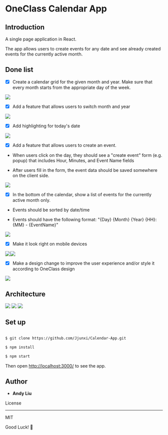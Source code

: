 
  

# OneClass Calendar App

  

## Introduction

A single page application in React.

The app allows users to create events for any date and see already created events for the currently active month.

  

## Done list

  

- [x] Create a calendar grid for the given month and year. Make sure that every month starts from the appropriate day of the week.

<img  src="https://raw.githubusercontent.com/Jjunxi/Calendar-App/master/screenshots/Screen%20Shot%202018-05-08%20at%2023.58.14.png"/>

  

- [x] Add a feature that allows users to switch month and year

<img  src="https://github.com/Jjunxi/Calendar-App/blob/master/screenshots/Screen%20Shot%202018-05-08%20at%2023.59.21.png?raw=true"/>

  

- [x] Add highlighting for today's date

<img  src="https://raw.githubusercontent.com/Jjunxi/Calendar-App/master/screenshots/Screen%20Shot%202018-05-08%20at%2023.58.44.png" />

  

- [x] Add a feature that allows users to create an event.

  

- When users click on the day, they should see a "create event" form (e.g. popup) that includes Hour, Minutes, and Event Name fields

  

- After users fill in the form, the event data should be saved somewhere on the client side.

<img  src="https://github.com/Jjunxi/Calendar-App/blob/master/screenshots/Screen%20Shot%202018-05-09%20at%2000.00.19.png?raw=true"/>

  

- [x] In the bottom of the calendar, show a list of events for the currently active month only.

  

- Events should be sorted by date/time

  

- Events should have the following format: "{Day} {Month} {Year} {HH}:{MM} - {EventName}"

<img  src="https://github.com/Jjunxi/Calendar-App/blob/master/screenshots/Screen%20Shot%202018-05-09%20at%2000.02.43.png?raw=true" />

  

- [x] Make it look right on mobile devices

<img  src="https://github.com/Jjunxi/Calendar-App/blob/master/screenshots/Screen%20Shot%202018-05-09%20at%2000.10.24.png?raw=true"/><img  src="https://github.com/Jjunxi/Calendar-App/blob/master/screenshots/Screen%20Shot%202018-05-09%20at%2000.10.36.png?raw=true" />

  

- [x] Make a design change to improve the user experience and/or style it according to OneClass design

<img  src="https://github.com/Jjunxi/Calendar-App/blob/master/screenshots/Screen%20Shot%202018-05-09%20at%2000.00.33.png?raw=true" />

  



## Architecture
<img src="https://github.com/Jjunxi/Calendar-App/blob/master/screenshots/IMG_2033.jpg?raw=true" />
<img src="https://github.com/Jjunxi/Calendar-App/blob/master/screenshots/IMG_2035%202.jpg?raw=true" />
<img src="https://github.com/Jjunxi/Calendar-App/blob/master/screenshots/IMG_2037%202.jpg?raw=true" />

  


## Set up

```sh

$ git clone https://github.com/Jjunxi/Calendar-App.git

$ npm install

$ npm start

```

Then open [http://localhost:3000/](http://localhost:3000/) to see the app.

  
  
  

## Author

  

*  **Andy Liu**

  

License

----

  

MIT

  

Good Luck! 🚀